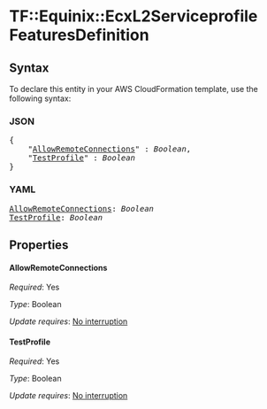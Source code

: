 # TF::Equinix::EcxL2Serviceprofile FeaturesDefinition

## Syntax

To declare this entity in your AWS CloudFormation template, use the following syntax:

### JSON

<pre>
{
    "<a href="#allowremoteconnections" title="AllowRemoteConnections">AllowRemoteConnections</a>" : <i>Boolean</i>,
    "<a href="#testprofile" title="TestProfile">TestProfile</a>" : <i>Boolean</i>
}
</pre>

### YAML

<pre>
<a href="#allowremoteconnections" title="AllowRemoteConnections">AllowRemoteConnections</a>: <i>Boolean</i>
<a href="#testprofile" title="TestProfile">TestProfile</a>: <i>Boolean</i>
</pre>

## Properties

#### AllowRemoteConnections

_Required_: Yes

_Type_: Boolean

_Update requires_: [No interruption](https://docs.aws.amazon.com/AWSCloudFormation/latest/UserGuide/using-cfn-updating-stacks-update-behaviors.html#update-no-interrupt)

#### TestProfile

_Required_: Yes

_Type_: Boolean

_Update requires_: [No interruption](https://docs.aws.amazon.com/AWSCloudFormation/latest/UserGuide/using-cfn-updating-stacks-update-behaviors.html#update-no-interrupt)

